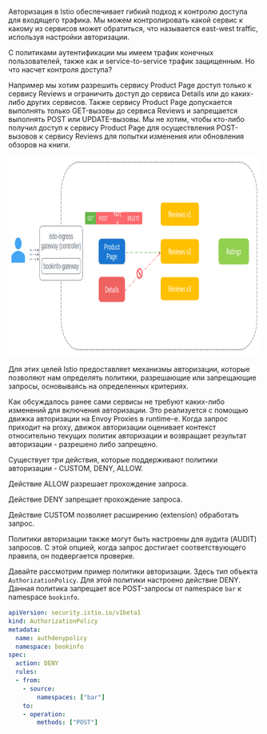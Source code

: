 Авторизация в Istio обеспечивает гибкий подход к контролю доступа для входящего трафика. Мы можем контролировать какой сервис к какому из сервисов может обратиться, что называется east-west traffic, используя настройки авторизации. 

С политиками аутентификации мы имеем трафик конечных пользователей, также как и service-to-service трафик защищенным. Но что насчет контроля доступа?

Например мы хотим разрешить сервису Product Page доступ только к сервису Reviews и ограничить доступ до сервиса Details или до каких-либо других сервисов. Также сервису Product Page допускается выполнять только GET-вызовы до сервиса Reviews и запрещается выполнять POST или UPDATE-вызовы. Мы не хотим, чтобы кто-либо получил доступ к сервису Product Page для осуществления POST-вызовов к сервису Reviews для попытки изменения или обновления обзоров на книги.

<img src="screen.png" width="800" height="400"><br>

Для этих целей Istio предоставляет механизмы авторизации, которые позволяют нам определять политики, разрешающие или запрещающие запросы, основываясь на определенных критериях.

Как обсуждалось ранее сами сервисы не требуют каких-либо изменений для включения авторизации. Это реализуется с помощью движка авторизации на Envoy Proxies в runtime-е. Когда запрос приходит на proxy, движок авторизации оценивает контекст относительно текущих политик авторизации и возвращает результат авторизации - разрешено либо запрещено.

Существует три действия, которые поддерживают политики авторизации - CUSTOM, DENY, ALLOW. 

Действие ALLOW разрешает прохождение запроса.

Действие DENY запрещает прохождение запроса.

Действие CUSTOM позволяет расширению (extension) обработать запрос.

Политики авторизации также могут быть настроены для аудита (AUDIT) запросов. С этой опцией, когда запрос достигает соответствующего правила, он подвергается проверке.

Давайте рассмотрим пример политики авторизации. Здесь тип объекта `AuthorizationPolicy`. Для этой политики настроено действие DENY. Данная политика запрещает все POST-запросы от namespace `bar` к namespace `bookinfo`.

```yaml
apiVersion: security.istio.io/v1beta1
kind: AuthorizationPolicy
metadata:
  name: authdenypolicy
  namespace: bookinfo
spec:
  action: DENY
  rules:
  - from:
    - source:
        namespaces: ["bar"]
    to:
    - operation:
        methods: ["POST"]
```